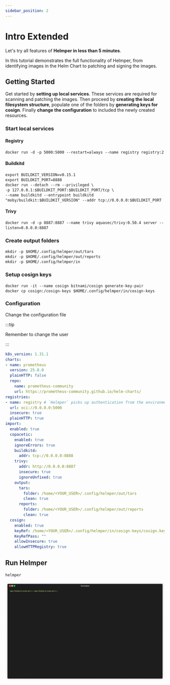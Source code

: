 ```yaml
---
sidebar_position: 2
---
```


# Intro Extended

Let's try all features of **Helmper in less than 5 minutes**.

In this tutorial demonstrates the full functionality of Helmper, from identifying images 
in the Helm Chart to patching and signing the images.

## Getting Started

Get started by **setting up local services**. These services are required for scanning and patching the images.
Then proceed by **creating the local filesystem structure**, populate one of the folders by **generating keys for cosign**. 
Finally **change the configuration** to included the newly created resources.

### Start local services

#### Registry

```shell title="bash"
docker run -d -p 5000:5000 --restart=always --name registry registry:2
```

#### Buildkitd

```shell title="bash"
export BUILDKIT_VERSION=v0.15.1
export BUILDKIT_PORT=8888
docker run --detach --rm --privileged \
-p 127.0.0.1:$BUILDKIT_PORT:$BUILDKIT_PORT/tcp \
--name buildkitd --entrypoint buildkitd "moby/buildkit:$BUILDKIT_VERSION" --addr tcp://0.0.0.0:$BUILDKIT_PORT
```

#### Trivy

```shell title="bash"
docker run -d -p 8887:8887 --name trivy aquasec/trivy:0.50.4 server --listen=0.0.0.0:8887
```

### Create output folders

```shell title="bash"
mkdir -p $HOME/.config/helmper/out/tars
mkdir -p $HOME/.config/helmper/out/reports
mkdir -p $HOME/.config/helmper/in
```

### Setup cosign keys

```shell title="bash"
docker run -it --name cosign bitnami/cosign generate-key-pair 
docker cp cosign:/cosign-keys $HOME/.config/helmper/in/cosign-keys
```

### Configuration

Change the configuration file

:::tip

Remember to change the user

:::

```yaml title="$HOME/.config/helmper/helmper.yaml"
k8s_version: 1.31.1
charts:
- name: prometheus
  version: 25.8.0
  plainHTTP: false
  repo:
    name: prometheus-community
    url: https://prometheus-community.github.io/helm-charts/
registries:
- name: registry # `Helmper` picks up authentication from the environment automatically.
  url: oci://0.0.0.0:5000
  insecure: true
  plainHTTP: true
import:
  enabled: true
  copacetic:
    enabled: true
    ignoreErrors: true
    buildkitd:
      addr: tcp://0.0.0.0:8888
    trivy:
      addr: http://0.0.0.0:8887
      insecure: true
      ignoreUnfixed: true
    output:
      tars:
        folder: /home/<YOUR_USER>/.config/helmper/out/tars
        clean: true
      reports:
        folder: /home/<YOUR_USER>/.config/helmper/out/reports
        clean: true
  cosign:
    enabled: true
    keyRef: /home/<YOUR_USER>/.config/helmper/in/cosign-keys/cosign.key
    KeyRefPass: ""
    allowInsecure: true
    allowHTTPRegistry: true
```

## Run Helmper

```shell title="Run Helmper"
helmper
```

<p align="center"><img src="https://github.com/ChristofferNissen/helmper/blob/main/docs/gifs/full.gif?raw=true"/></p>
